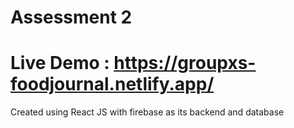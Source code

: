 # Assessment 2
# Live Demo : https://groupxs-foodjournal.netlify.app/

Created using React JS with firebase as its backend and database
